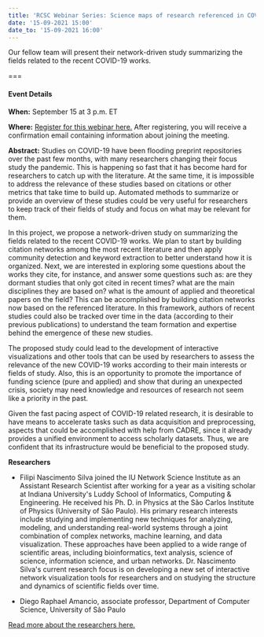```yaml
---
title: 'RCSC Webinar Series: Science maps of research referenced in COVID-19 articles '
date: '15-09-2021 15:00'
date_to: '15-09-2021 16:00'
---
```


Our fellow team will present their network-driven study summarizing the fields related to the recent COVID-19 works.

===

#### Event Details
**When:** September 15 at 3 p.m. ET

**Where:** [Register for this webinar here.](https://iu.zoom.us/meeting/register/tZMvdOmppjwqG9HBJeRkRABku__szk3MOhFy) After registering, you will receive a confirmation email containing information about joining the meeting.

**Abstract:** Studies on COVID-19 have been flooding preprint repositories over the past few months, with many researchers changing their focus study the pandemic. This is happening so fast that it has become hard for researchers to catch up with the literature. At the same time, it is impossible to address the relevance of these studies based on citations or other metrics that take time to build up. Automated methods to summarize or provide an overview of these studies could be very useful for researchers to keep track of their fields of study and focus on what may be relevant for them.

In this project, we propose a network-driven study on summarizing the fields related to the recent COVID-19 works. We plan to start by building citation networks among the most recent literature and then apply community detection and keyword extraction to better understand how it is organized. Next, we are interested in exploring some questions about the works they cite, for instance, and answer some questions such as: are they dormant studies that only got cited in recent times? what are the main disciplines they are based on? what is the amount of applied and theoretical papers on the field? This can be accomplished by building citation networks now based on the referenced literature. In this framework, authors of recent studies could also be tracked over time in the data (according to their previous publications) to understand the team formation and expertise behind the emergence of these new studies. 

The proposed study could lead to the development of interactive visualizations and other tools that can be used by researchers to assess the relevance of the new COVID-19 works according to their main interests or fields of study. Also, this is an opportunity to promote the importance of funding science (pure and applied) and show that during an unexpected crisis, society may need knowledge and resources of research not seem like a priority in the past.

Given the fast pacing aspect of COVID-19 related research, it is desirable to have means to accelerate tasks such as data acquisition and preprocessing, aspects that could be accomplished with help from CADRE, since it already provides a unified environment to access scholarly datasets. Thus, we are confident that its infrastructure would be beneficial to the proposed study.


**Researchers**  

* Filipi Nascimento Silva joined the IU Network Science Institute as an Assistant Research Scientist after working for a year as a visiting scholar at Indiana University's Luddy School of Informatics, Computing & Engineering. He received his Ph. D. in Physics at the São Carlos Institute of Physics (University of São Paulo). His primary research interests include studying and implementing new techniques for analyzing, modeling, and understanding real-world systems through a joint combination of complex networks, machine learning, and data visualization. These approaches have been applied to a wide range of scientific areas, including bioinformatics, text analysis, science of science, information science, and urban networks. Dr. Nascimento Silva's current research focus is on developing a new set of interactive network visualization tools for researchers and on studying the structure and dynamics of scientific fields over time.

* Diego Raphael Amancio, associate professor, Department of Computer Science, University of São Paulo

[Read more about the researchers here.](https://cadre.iu.edu/fellows/rcsc-fellow-science-maps-of-research-referenced-in-covid-19-articles)
